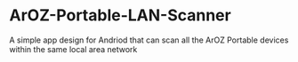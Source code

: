 # ArOZ-Portable-LAN-Scanner
A simple app design for Andriod that can scan all the ArOZ Portable devices within the same local area network

